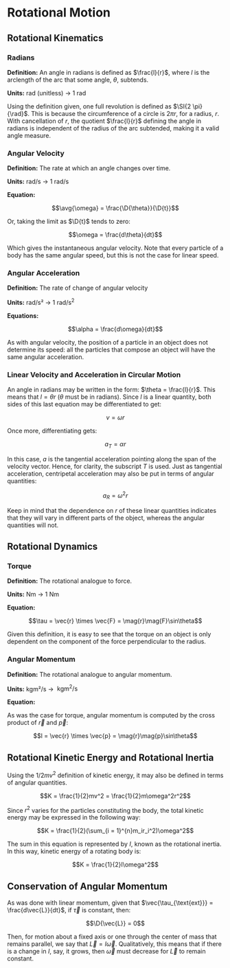 # Rotational Motion

## Rotational Kinematics

### Radians

**Definition:** An angle in radians is defined as $\frac{l}{r}$, where $l$ is the arclength of the arc that some angle, $\theta$, subtends.

**Units:** rad (unitless) $\rightarrow$ $\SI{1}{\radian}$

Using the definition given, one full revolution is defined as $\SI{2 \pi}{\rad}$. This is because the circumference of a circle is $2\pi r$, for a radius, $r$. With cancellation of $r$, the quotient $\frac{l}{r}$ defining the angle in radians is independent of the radius of the arc subtended, making it a valid angle measure.

### Angular Velocity

**Definition:** The rate at which an angle changes over time.

**Units:** rad/s $\rightarrow$ $\SI{1}{\radian\per\second}$

**Equation:**

$$\avg{\omega} = \frac{\D{\theta}}{\D{t}}$$

Or, taking the limit as $\D{t}$ tends to zero:

$$\omega = \frac{d\theta}{dt}$$

Which gives the instantaneous angular velocity. Note that every particle of a body has the same angular speed, but this is not the case for linear speed.

### Angular Acceleration

**Definition:** The rate of change of angular velocity

**Units:** rad/s² $\rightarrow$ $\SI{1}{\radian\per\second\squared}$

**Equations:**

$$\alpha = \frac{d\omega}{dt}$$

As with angular velocity, the position of a particle in an object does not determine its speed: all the particles that compose an object will have the same angular acceleration.

### Linear Velocity and Acceleration in Circular Motion

An angle in radians may be written in the form: $\theta = \frac{l}{r}$. This means that $l = \theta r$ ($\theta$ must be in radians). Since $l$ is a linear quantity, both sides of this last equation may be differentiated to get:

$$v = \omega r$$

Once more, differentiating gets:

$$a_T = \alpha r$$

In this case, $a$ is the tangential acceleration pointing along the span of the velocity vector. Hence, for clarity, the subscript $T$ is used. Just as tangential acceleration, centripetal acceleration may also be put in terms of angular quantities:

$$a_R = \omega^2 r$$

Keep in mind that the dependence on $r$ of these linear quantities indicates that they will vary in different parts of the object, whereas the angular quantities will not.

## Rotational Dynamics

### Torque

**Definition:** The rotational analogue to force.

**Units:** Nm $\rightarrow$ $\SI{1}{\newton\meter}$

**Equation:**

$$\tau = \vec{r} \times \vec{F} = \mag{r}\mag{F}\sin\theta$$

Given this definition, it is easy to see that the torque on an object is only dependent on the component of the force perpendicular to the radius.

### Angular Momentum

**Definition:** The rotational analogue to angular momentum.

**Units:** kgm²/s $\rightarrow$ $\SI{}{\kilogram\meter\squared\per\second}$

**Equation:**

As was the case for torque, angular momentum is computed by the cross product of $\vec{r}$ and $\vec{p}$:

$$l = \vec{r} \times \vec{p} = \mag{r}\mag{p}\sin\theta$$

<!-- Add proof for torque in terms of angular momentum here -->

## Rotational Kinetic Energy and Rotational Inertia

Using the $1/2mv^2$ definition of kinetic energy, it may also be defined in terms of angular quantities.

$$K = \frac{1}{2}mv^2 = \frac{1}{2}m\omega^2r^2$$

Since $r^2$ varies for the particles constituting the body, the total kinetic energy may be expressed in the following way:

$$K = \frac{1}{2}(\sum_{i = 1}^{n}m_ir_i^2)\omega^2$$

The sum in this equation is represented by $I$, known as the rotational inertia. In this way, kinetic energy of a rotating body is:

$$K = \frac{1}{2}I\omega^2$$

## Conservation of Angular Momentum

As was done with linear momentum, given that $\vec{\tau_{\text{ext}}} = \frac{d\vec{L}}{dt}$, if $\vec{\tau}$ is constant, then:

$$\D{\vec{L}} = 0$$

Then, for motion about a fixed axis or one through the center of mass that remains parallel, we say that $\vec{L} = I\vec{\omega}$. Qualitatively, this means that if there is a change in $I$, say, it grows, then $\vec{\omega}$ must decrease for $\vec{L}$ to remain constant.
